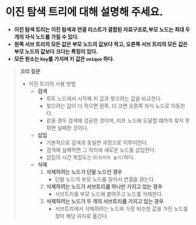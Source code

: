 # 이진 탐색 트리에 대해 설명해 주세요.

- **이진 탐색 트리는 이진 탐색과 연결 리스트가 결합된 자료구조로,부모 노드는 최대 두 개의 자식 노드를 가질 수 있다.**
- **왼쪽 서브 트리의 모든 값은 부모 노드의 값보다 작고, 오른쪽 서브 트리의 모든 값은 부모 노드의 값보다 크다는 특징이 있다.**
- **모든 원소는 `Key`를 가지며 키 값은 `unique` 하다.**

> **꼬리 질문**
> 
> - 이진 트리의 사용 방법
>   - **검색**
>     - 루트 노드에서 시작해 키 값과 찾으려는 값을 비교한다.
>     - 찾으려는 값이 더 작으면 왼쪽, 더 크면 오른쪽 자식 노드로 이동한다.
>     - 같을 경우 검색에 성공한 것이며, 리프 노드에 도달할 떄까지 찾지 못하면 실패한 것이다.
>   - **삽입**
>     - 기본적으로 검색과 동일한 과정으로 이루어진다.
>     - 검색에 실패하면 그 자리에 새로운 노드를 삽입한다.
>     - 삽입의 시간 복잡도는 `O(트리의 높이)`이다.
>   - **삭제**
>     1. **삭제하려는 노드가 단말 노드인 경우**
>        - 단말 노드의 부모 노드를 찾아서 연결을 끊는다.
>     2. **삭제하려는 노드가 서브트리를 하나만 가지고 있는 경우**
>        - 서브트리를 부모 노드에 붙여주고 노드를 삭제한다.
>     3. **삭제하려는 노드가 두 개의 서브트리를 가지고 있는 경우**
>        - 서브트리에서 삭제하려는 노드와 가장 비슷한 값을 가진 노드를 찾아 해당 위치로 옮긴다.